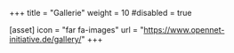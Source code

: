 +++
title = "Gallerie"
weight = 10
#disabled = true

[asset]
  icon = "far fa-images"
  url = "https://www.opennet-initiative.de/gallery/"
+++
